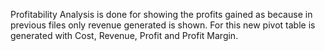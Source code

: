 Profitability Analysis is done for showing the profits gained as because in previous files only revenue generated is shown. For this new pivot table is generated with Cost, Revenue, Profit and Profit Margin. 


